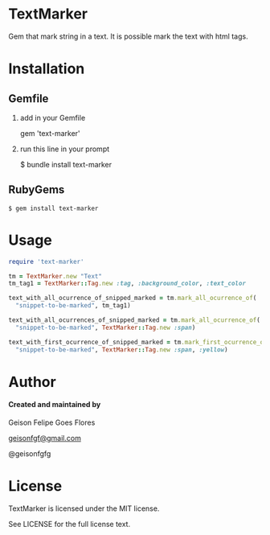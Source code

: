 TextMarker
===========

Gem that mark string in a text. It is possible mark the text with html tags.

Installation
============

Gemfile
-------

1) add in your Gemfile

    gem 'text-marker'

2) run this line in your prompt

    $ bundle install text-marker


RubyGems
-------

    $ gem install text-marker

Usage
=====

```ruby
require 'text-marker'

tm = TextMarker.new "Text"
tm_tag1 = TextMarker::Tag.new :tag, :background_color, :text_color

text_with_all_ocurrence_of_snipped_marked = tm.mark_all_ocurrence_of(
  "snippet-to-be-marked", tm_tag1)

text_with_all_ocurrences_of_snipped_marked = tm.mark_all_ocurrence_of(
  "snippet-to-be-marked", TextMarker::Tag.new :span)

text_with_first_ocurrence_of_snipped_marked = tm.mark_first_ocurrence_of(
  "snippet-to-be-marked", TextMarker::Tag.new :span, :yellow)
```

Author
======

#### Created and maintained by
Geison Felipe Goes Flores

geisonfgf@gmail.com

@geisonfgfg

License
=======

TextMarker is licensed under the MIT license.

See LICENSE for the full license text.
